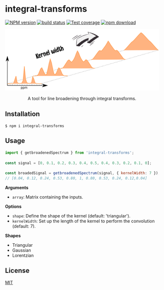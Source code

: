 # integral-transforms

[![NPM version][npm-image]][npm-url]
[![build status][ci-image]][ci-url]
[![Test coverage][codecov-image]][codecov-url]
[![npm download][download-image]][download-url]

<p align="center">
  <img src="image/readme.png">
</p>
<p align="center">
  A tool for line broadening through integral transforms.
</p>

## Installation

`$ npm i integral-transforms`

## Usage

```js
import { getbroadenedSpectrum } from 'integral-transforms';

const signal = [0, 0.1, 0.2, 0.3, 0.4, 0.5, 0.4, 0.3, 0.2, 0.1, 0];

const broadedSignal = getbroadenedSpectrum(signal, { kernelWidth: 7 });
// [0.04, 0.12, 0.24, 0.53, 0.80, 1, 0.80, 0.53, 0.24, 0.12,0.04]
```

**Arguments**

* `array`: Matrix containing the inputs.

**Options**

* `shape`: Define the shape of the kernel (default: 'triangular').
* `kernelWidth`: Set up the length of the kernel to perform the convolution (default: 7).

**Shapes**

* Triangular
* Gaussian
* Lorentzian

## License

[MIT](./LICENSE)

[npm-image]: https://img.shields.io/npm/v/integral-transforms.svg
[npm-url]: https://www.npmjs.com/package/integral-transforms
[ci-image]: https://github.com/josoriom/integral-transforms/workflows/Node.js%20CI/badge.svg?branch=master
[ci-url]: https://github.com/josoriom/integral-transforms/actions?query=workflow%3A%22Node.js+CI%22
[codecov-image]: https://img.shields.io/codecov/c/github/josoriom/integral-transforms.svg
[codecov-url]: https://codecov.io/gh/josoriom/integral-transforms
[download-image]: https://img.shields.io/npm/dm/integral-transforms.svg
[download-url]: https://www.npmjs.com/package/integral-transforms